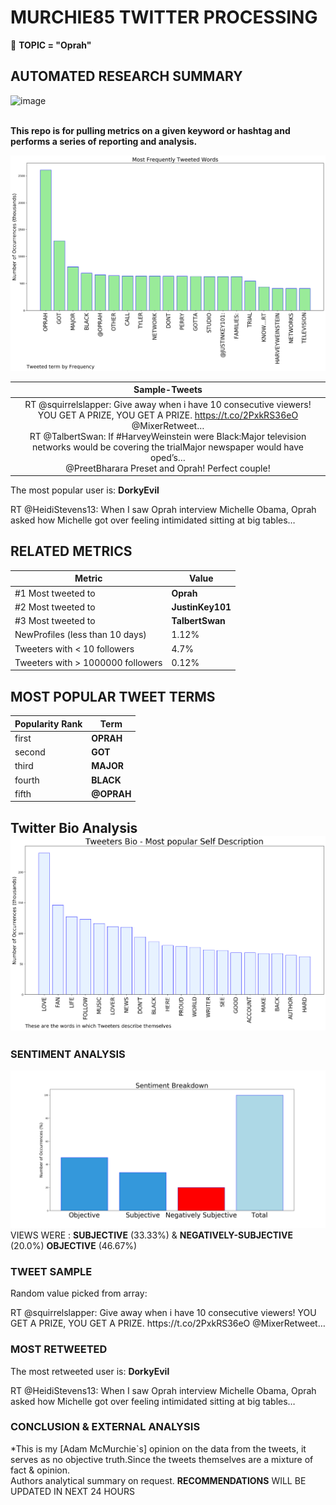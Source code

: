 # MURCHIE85 TWITTER PROCESSING 
&#x1F34E; **TOPIC = "Oprah"**

## AUTOMATED RESEARCH SUMMARY

![image](https://marketingplatform.google.com/about/static/images/gmp/analytics-smb-benefit.jpg)
<br></br>
<div class="alert alert-success"><b> This repo is for pulling metrics on a given keyword or hashtag and performs a series of reporting and analysis.</b></div>



![image](TWEETS.png)



|                **Sample-Tweets**        |
| :-------------: |
| <div class="alert alert-block alert-warning">RT @squirrelslapper: Give away when i have 10 consecutive viewers! YOU GET A PRIZE, YOU GET A PRIZE.  https://t.co/2PxkRS36eO @MixerRetweet…</div> <div class="alert alert-block alert-success">RT @TalbertSwan: If #HarveyWeinstein were Black:Major television networks would be covering the trialMajor newspaper would have oped’s…</div> <div class="alert alert-block alert-info">@PreetBharara Preset and Oprah!  Perfect couple!</div> |
The most popular user is: **DorkyEvil**
<div class="alert alert-block alert-danger"> RT @HeidiStevens13: When I saw Oprah interview Michelle Obama, Oprah asked how Michelle got over feeling intimidated sitting at big tables…</div>

## RELATED METRICS<br>
| Metric | Value |
| ------------- | ------------- |
| #1 Most tweeted to  | **Oprah** |
| #2 Most tweeted to  | **JustinKey101** |
| #3 Most tweeted to  | **TalbertSwan** |
| NewProfiles (less than 10 days) | 1.12%  |
| Tweeters with < 10 followers  | 4.7%|
| Tweeters with > 1000000 followers  | 0.12%  |



## MOST POPULAR TWEET TERMS 


| Popularity Rank  | Term |
| ------------- | ------------- |
| first  | **OPRAH**  |
| second  | **GOT**  |
| third  | **MAJOR** |
| fourth  | **BLACK**  |
| fifth  | **@OPRAH**  |


## Twitter Bio Analysis![image](BIO.png)
### SENTIMENT ANALYSIS
![image](sentiment.png)
VIEWS WERE : **SUBJECTIVE**  (33.33%) & **NEGATIVELY-SUBJECTIVE** (20.0%) **OBJECTIVE** (46.67%)

### TWEET SAMPLE 
Random value picked from array: 

<div class="alert alert-block alert-info">RT @squirrelslapper: Give away when i have 10 consecutive viewers! YOU GET A PRIZE, YOU GET A PRIZE.  https://t.co/2PxkRS36eO @MixerRetweet…</div>

### MOST RETWEETED 

The most retweeted user is: **DorkyEvil**

<div class="alert alert-block alert-danger"> RT @HeidiStevens13: When I saw Oprah interview Michelle Obama, Oprah asked how Michelle got over feeling intimidated sitting at big tables…</div>

### CONCLUSION & EXTERNAL ANALYSIS

*This is my [Adam McMurchie`s] opinion on the data from the tweets, it serves as no objective truth.Since the tweets themselves are a mixture of fact & opinion.<br>
Authors analytical summary on request.
**RECOMMENDATIONS** WILL BE UPDATED IN NEXT  24 HOURS <br>